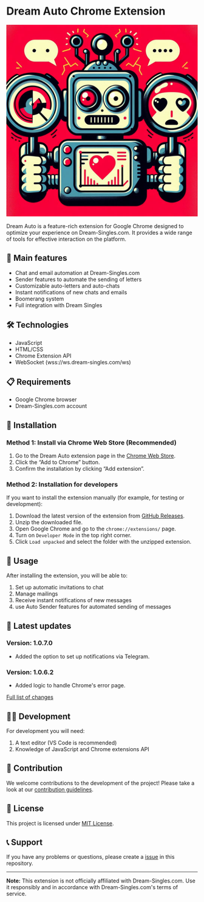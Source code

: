 # Dream Auto Chrome Extension

![Dream Auto Logo](Images/icon.png)

Dream Auto is a feature-rich extension for Google Chrome designed to optimize your experience on Dream-Singles.com. It provides a wide range of tools for effective interaction on the platform.

## 🌟 Main features

- Chat and email automation at Dream-Singles.com
- Sender features to automate the sending of letters
- Customizable auto-letters and auto-chats
- Instant notifications of new chats and emails
- Boomerang system
- Full integration with Dream Singles

## 🛠️ Technologies

- JavaScript
- HTML/CSS
- Chrome Extension API
- WebSocket (wss://ws.dream-singles.com/ws)

## 📋 Requirements

- Google Chrome browser
- Dream-Singles.com account

## 🚀 Installation

### Method 1: Install via Chrome Web Store (Recommended)

1. Go to the Dream Auto extension page in the [Chrome Web Store](https://chromewebstore.google.com/detail/dreamauto/lnpiojnpjlehhikibfjdjipipakodaol).
2. Click the “Add to Chrome” button.
3. Confirm the installation by clicking “Add extension”.

### Method 2: Installation for developers

If you want to install the extension manually (for example, for testing or development):

1. Download the latest version of the extension from [GitHub Releases](https://github.com/gupi1337-7/dreamauto/releases).
2. Unzip the downloaded file.
3. Open Google Chrome and go to the `chrome://extensions/` page.
4. Turn on `Developer Mode` in the top right corner.
5. Click `Load unpacked` and select the folder with the unzipped extension.

## 📜 Usage

After installing the extension, you will be able to:

1. Set up automatic invitations to chat
2. Manage mailings
3. Receive instant notifications of new messages
4. use Auto Sender features for automated sending of messages

## 🔄 Latest updates

### Version: 1.0.7.0

- Added the option to set up notifications via Telegram.

### Version: 1.0.6.2

- Added logic to handle Chrome's error page.

[Full list of changes](CHANGELOG.md)

## 👨‍💻 Development

For development you will need:

1. A text editor (VS Code is recommended)
2. Knowledge of JavaScript and Chrome extensions API

## 🤝 Contribution

We welcome contributions to the development of the project! Please take a look at our [contribution guidelines](CONTRIBUTING.md).

## 📄 License

This project is licensed under [MIT License](LICENSE).

## 📞 Support

If you have any problems or questions, please create a [issue](https://github.com/gupi1337-7/dreamauto/issues) in this repository.

---

**Note:** This extension is not officially affiliated with Dream-Singles.com. Use it responsibly and in accordance with Dream-Singles.com's terms of service.
